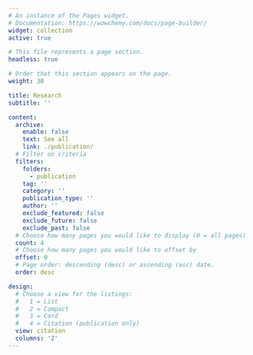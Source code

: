 ```yaml
---
# An instance of the Pages widget.
# Documentation: https://wowchemy.com/docs/page-builder/
widget: collection
active: true

# This file represents a page section.
headless: true

# Order that this section appears on the page.
weight: 30

title: Research
subtitle: ''

content:
  archive:
    enable: false
    text: See all
    link: ./publication/
  # Filter on criteria
  filters:
    folders:
      - publication
    tag: ''
    category: ''
    publication_type: ''
    author: ''
    exclude_featured: false
    exclude_future: false
    exclude_past: false
  # Choose how many pages you would like to display (0 = all pages)
  count: 4
  # Choose how many pages you would like to offset by
  offset: 0
  # Page order: descending (desc) or ascending (asc) date.
  order: desc

design:
  # Choose a view for the listings:
  #   1 = List
  #   2 = Compact
  #   3 = Card
  #   4 = Citation (publication only)
  view: citation
  columns: '2'
---
```


<!-- {{% callout note %}}
[Search and filter](./publications/).
{{% /callout %}} -->
